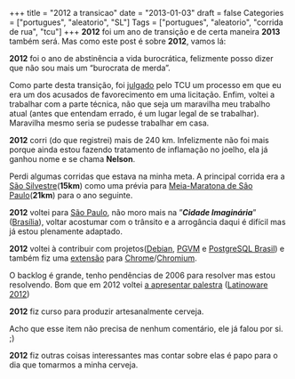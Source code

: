 +++
title = "2012 a transicao"
date = "2013-01-03"
draft = false
Categories = ["portugues", "aleatorio", "SL"]
Tags = ["portugues", "aleatorio", "corrida de rua", "tcu"]
+++
**2012** foi um ano de transição e de certa maneira **2013** também
será. Mas como este post é sobre **2012**, vamos lá:

**2012** foi o ano de abstinência a vida burocrática, felizmente posso
dizer que não sou mais um “burocrata de merda”.

Como parte desta transição, foi
[julgado](http://www.eduardosan.com/wp-content/uploads/2012/11/acordao-25696-2010.pdf)
pelo TCU um processo em que eu era um dos acusados de favorecimento em
uma licitação. Enfim, voltei a trabalhar com a parte técnica, não que
seja um maravilha meu trabalho atual (antes que entendam errado, é um
lugar legal de se trabalhar). Maravilha mesmo seria se pudesse trabalhar
em casa.

**2012** corri (do que registrei) mais de 240 km. Infelizmente não foi
mais porque ainda estou fazendo tratamento de inflamação no joelho, ela
já ganhou nome e se chama **Nelson**.

Perdi algumas corridas que estava na minha meta. A principal corrida era
a [São Silvestre](http://www.saosilvestre.com.br/)(**15km**) como uma
prévia para [Meia-Maratona de Sâo
Paulo](http://www.yescom.com.br/meiasp)(**21km**) para o ano seguinte.

**2012** voltei para [São Paulo](http://en.wikipedia.org/wiki/S%C3%A3o_Paulo), não moro mais na ”***Cidade Imaginária***” ([Brasília](http://en.wikipedia.org/wiki/Brasilia)), voltar acostumar com o trânsito e a arrogância daqui é difícil mas já estou plenamente adaptado.

**2012** voltei à contribuir com projetos([Debian](http://www.debian.org), [PGVM](https://github.com/guedes/pgvm) e [PostgreSQL Brasil](http://www.postgresql.org.br)) e também fiz uma [extensão](https://github.com/fike/Pragma_header) para [Chrome](https://www.google.com/intl/en/chrome/browser/)/[Chromium](http://www.chromium.org/).

O backlog é grande, tenho pendências de 2006 para resolver mas estou resolvendo. Bom que em 2012 voltei [a apresentar palestra](http://www.slideshare.net/fernandoike/um-milhao-de-usurios-simultneos) ([Latinoware 2012](http://2012.latinoware.org/pt/))

**2012** fiz curso para produzir artesanalmente cerveja.

Acho que esse item não precisa de nenhum comentário, ele já falou por si. ;)

**2012** fiz outras coisas interessantes mas contar sobre elas é papo para o dia que tomarmos a minha cerveja.
